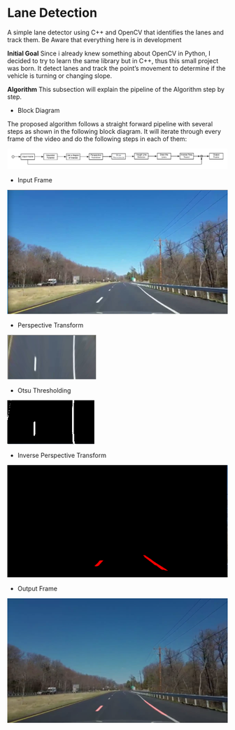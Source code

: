 
# Lane Detection
A simple lane detector  using C++ and OpenCV that identifies the lanes and track them. Be Aware that everything here is in development


**Initial Goal**
Since i already knew something about OpenCV in Python, I decided to try to learn the same library but in C++, thus this small project was born. It detect lanes and track the point’s movement to determine if the vehicle is turning or changing slope.

**Algorithm**
This subsection will explain the pipeline of the Algorithm step by step.

- Block Diagram

The proposed algorithm follows a straight forward pipeline with several steps as shown in the following block diagram. It will iterate through every frame of the video and do the following steps in each of them:

![Block Diagram](https://github.com/Nakalski/LaneDetection/blob/master/images/Diagrama.png)

- Input Frame
 
![Input Frame](https://github.com/Nakalski/LaneDetection/blob/master/images/input_frame.png)

- Perspective Transform
 
![Perspective Transform](https://github.com/Nakalski/LaneDetection/blob/master/images/transform.png)

- Otsu Thresholding
 
![Otsu](https://github.com/Nakalski/LaneDetection/blob/master/images/otsu.png)

- Inverse Perspective Transform
 
![Inverse Transform](https://github.com/Nakalski/LaneDetection/blob/master/images/inverse_transform.png)

- Output Frame
 
![Output Frame](https://github.com/Nakalski/LaneDetection/blob/master/images/output_frame.png)
